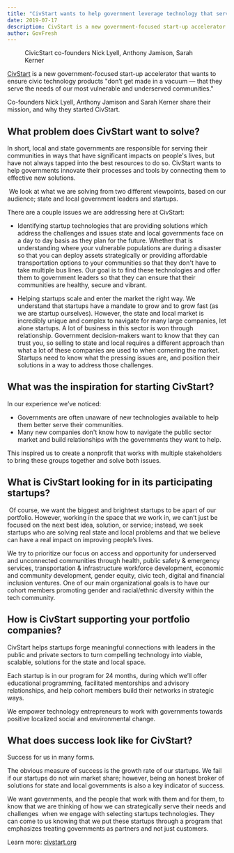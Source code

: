 ```yaml
---
title: "CivStart wants to help government leverage technology that serves the needs of vulnerable, underserved communities"
date: 2019-07-17
description: CivStart is a new government-focused start-up accelerator that wants to ensure civic technology products "don’t get made in a vacuum — that they serve the needs of our most vulnerable and underserved communities."
author: GovFresh
---
```


<!-- image {"id":24760} -->
<figure class="wp-block-image"><figcaption>CivicStart co-founders Nick Lyell, Anthony Jamison, Sarah Kerner</figcaption></figure>
<!-- /image -->

<!-- paragraph -->
<p><a href="https://www.civstart.org/">CivStart</a> is a new government-focused start-up accelerator that wants to ensure civic technology products "don’t get made in a vacuum — that they serve the needs of our most vulnerable and underserved communities."</p>
<!-- /paragraph -->

<!-- paragraph -->
<p>Co-founders Nick Lyell, Anthony Jamison and Sarah Kerner share their mission, and why they started CivStart.</p>
<!-- /paragraph -->

<!-- heading -->
<h2><strong>What problem does CivStart want to solve?</strong></h2>
<!-- /heading -->

<!-- paragraph -->
<p>In short, local and state governments are responsible for serving their communities in ways that have significant impacts on people's lives, but have not always tapped into the best resources to do so. CivStart wants to help governments innovate their processes and tools by connecting them to effective new solutions.</p>
<!-- /paragraph -->

<!-- paragraph -->
<p>&nbsp;We look at what we are solving from two different viewpoints, based on our audience; state and local government leaders and startups.</p>
<!-- /paragraph -->

<!-- paragraph -->
<p>There are a couple issues we are addressing here at CivStart:</p>
<!-- /paragraph -->

<!-- list -->
<ul><li>Identifying startup technologies that are providing solutions which address the challenges and issues state and local governments face on a day to day basis as they plan for the future. Whether that is understanding where your vulnerable populations are during a disaster so that you can deploy assets strategically or providing affordable transportation options to your communities so that they don't have to take multiple bus lines. Our goal is to find these technologies and offer them to government leaders so that they can ensure that their communities are healthy, secure and vibrant.</li></ul>
<!-- /list -->

<!-- list -->
<ul><li>Helping startups scale and enter the market the right way. We understand that startups have a mandate to grow and to grow fast (as we are startup ourselves). However, the state and local market is incredibly unique and complex to navigate for many large companies, let alone startups. A lot of business in this sector is won through relationship. Government decision-makers want to know that they can trust you, so selling to state and local requires a different approach than what a lot of these companies are used to when cornering the market.&nbsp; Startups need to know what the pressing issues are, and position their solutions in a way to address those challenges.</li></ul>
<!-- /list -->

<!-- heading -->
<h2><strong>What was the inspiration for starting CivStart?</strong></h2>
<!-- /heading -->

<!-- paragraph -->
<p>In our experience we’ve noticed:</p>
<!-- /paragraph -->

<!-- list -->
<ul><li>Governments are often unaware of new technologies available to help them better serve their communities.&nbsp;</li><li>Many new companies don't know how to navigate the public sector market and build relationships with the governments they want to help.&nbsp;</li></ul>
<!-- /list -->

<!-- paragraph -->
<p>This inspired us to create a nonprofit that works with multiple stakeholders to bring these groups together and solve both issues.</p>
<!-- /paragraph -->

<!-- heading -->
<h2><strong>What is CivStart looking for in its participating startups?</strong></h2>
<!-- /heading -->

<!-- paragraph -->
<p>&nbsp;Of course, we want the biggest and brightest startups to be apart of our portfolio. However, working in the space that we work in, we can’t just be focused on the next best idea, solution, or service; instead, we seek startups who are solving real state and local problems and that we believe can have a real impact on improving people’s lives.</p>
<!-- /paragraph -->

<!-- paragraph -->
<p>We try to prioritize our focus on access and opportunity for underserved and unconnected communities through health, public safety &amp; emergency services, transportation &amp; infrastructure workforce development, economic and community development, gender equity, civic tech, digital and financial inclusion ventures. One of our main organizational goals is to have our cohort members promoting gender and racial/ethnic diversity within the tech community.</p>
<!-- /paragraph -->

<!-- heading -->
<h2><strong>How is CivStart supporting your portfolio companies?</strong></h2>
<!-- /heading -->

<!-- paragraph -->
<p>CivStart helps startups forge meaningful connections with leaders in the public and private sectors to turn compelling technology into viable, scalable, solutions for the state and local space.</p>
<!-- /paragraph -->

<!-- paragraph -->
<p>Each startup is in our program for 24 months, during which we’ll offer educational programming, facilitated mentorships and advisory relationships, and help cohort members build their networks in strategic ways.</p>
<!-- /paragraph -->

<!-- paragraph -->
<p>We empower technology entrepreneurs to work with governments towards positive localized social and environmental change.</p>
<!-- /paragraph -->

<!-- heading -->
<h2><strong>What does success look like for CivStart?</strong></h2>
<!-- /heading -->

<!-- paragraph -->
<p>Success for us in many forms.</p>
<!-- /paragraph -->

<!-- paragraph -->
<p>The obvious measure of success is the growth rate of our startups. We fail if our startups do not win market share; however, being an honest broker of solutions for state and local governments is also a key indicator of success. </p>
<!-- /paragraph -->

<!-- paragraph -->
<p>We want governments, and the people that work with them and for them, to know that we are thinking of how we can strategically serve their needs and challenges&nbsp; when we engage with selecting startups technologies. They can come to us knowing that we put these startups through a program that emphasizes treating governments as partners and not just customers.</p>
<!-- /paragraph -->

<!-- paragraph -->
<p>Learn more: <a href="https://www.civstart.org/">civstart.org</a></p>
<!-- /paragraph -->
